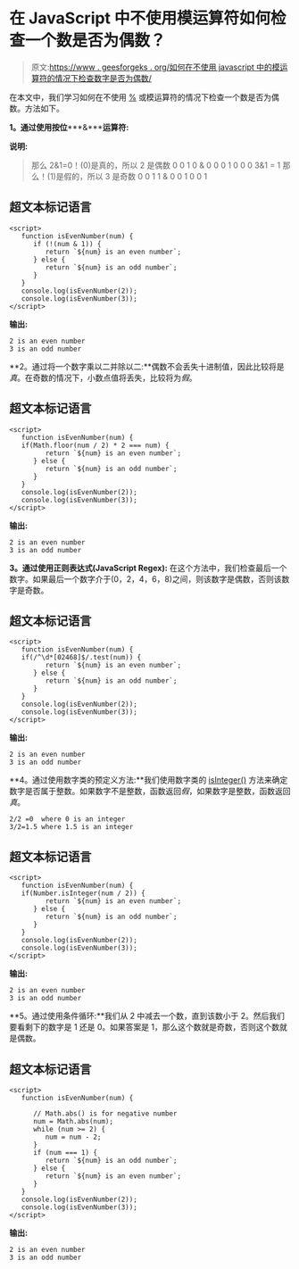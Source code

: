 # 在 JavaScript 中不使用模运算符如何检查一个数是否为偶数？

> 原文:[https://www . geesforgeks . org/如何在不使用 javascript 中的模运算符的情况下检查数字是否为偶数/](https://www.geeksforgeeks.org/how-to-check-a-number-is-even-without-using-modulo-operator-in-javascript/)

在本文中，我们学习如何在不使用 [%](https://www.geeksforgeeks.org/modulo-operator-in-c-cpp-with-examples/) 或模运算符的情况下检查一个数是否为偶数。方法如下。

**1。通过使用按位*****&*****运算符:**

**说明:**

> 那么 2&1=0！(0)是真的，所以 2 是偶数
> 0 0 1 0
> &
> 0 0 0 1
> 0 0 0
> 3&1 = 1 那么！(1)是假的，所以 3 是奇数
> 0 0 1 1
> &
> 0 0 1
> 0 0 1

## 超文本标记语言

```
<script>
   function isEvenNumber(num) {
      if (!(num & 1)) {
         return `${num} is an even number`;
      } else {
         return `${num} is an odd number`;
      }
   }
   console.log(isEvenNumber(2));
   console.log(isEvenNumber(3));
</script>
```

**输出:**

```
2 is an even number
3 is an odd number
```

**2。通过将一个数字乘以二并除以二:**偶数不会丢失十进制值，因此比较将是*真*。在奇数的情况下，小数点值将丢失，比较将为*假*。

## 超文本标记语言

```
<script>
   function isEvenNumber(num) {
   if(Math.floor(num / 2) * 2 === num) {
         return `${num} is an even number`;
      } else {
         return `${num} is an odd number`;
      }
   }
   console.log(isEvenNumber(2));
   console.log(isEvenNumber(3));
</script>
```

**输出:**

```
2 is an even number
3 is an odd number
```

**3。通过使用正则表达式(JavaScript Regex):** 在这个方法中，我们检查最后一个数字。如果最后一个数字介于(0，2，4，6，8)之间，则该数字是偶数，否则该数字是奇数。

## 超文本标记语言

```
<script>
   function isEvenNumber(num) {
   if(/^\d*[02468]$/.test(num)) {
         return `${num} is an even number`;
      } else {
         return `${num} is an odd number`;
      }
   }
   console.log(isEvenNumber(2));
   console.log(isEvenNumber(3));
</script>
```

**输出:**

```
2 is an even number
3 is an odd number
```

**4。通过使用数字类的预定义方法:**我们使用数字类的 [isInteger()](https://www.geeksforgeeks.org/javascript-number-isinteger-function/) 方法来确定数字是否属于整数。如果数字不是整数，函数返回*假*，如果数字是整数，函数返回*真*。

```
2/2 =0  where 0 is an integer
3/2=1.5 where 1.5 is an integer
```

## 超文本标记语言

```
<script>
   function isEvenNumber(num) {
   if(Number.isInteger(num / 2)) {
         return `${num} is an even number`;
      } else {
         return `${num} is an odd number`;
      }
   }
   console.log(isEvenNumber(2));
   console.log(isEvenNumber(3));
</script>
```

**输出:**

```
2 is an even number
3 is an odd number
```

**5。通过使用条件循环:**我们从 2 中减去一个数，直到该数小于 2。然后我们要看剩下的数字是 1 还是 0。如果答案是 1，那么这个数就是奇数，否则这个数就是偶数。

## 超文本标记语言

```
<script>
   function isEvenNumber(num) {

      // Math.abs() is for negative number
      num = Math.abs(num);
      while (num >= 2) {
         num = num - 2;
      }
      if (num === 1) {
         return `${num} is an odd number`;
      } else {
         return `${num} is an even number`;
      }
   }
   console.log(isEvenNumber(2));
   console.log(isEvenNumber(3));
</script>
```

**输出:**

```
2 is an even number
3 is an odd number
```